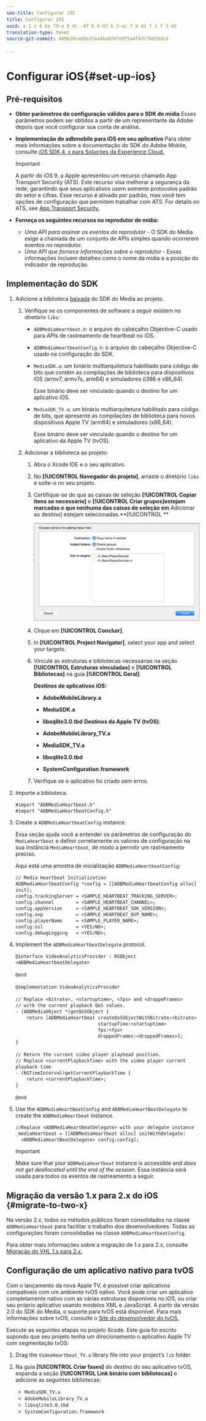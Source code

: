```yaml
---
seo-title: Configurar iOS
title: Configurar iOS
uuid: a 1 c 6 be 79-a 6 dc -47 b 6-93 b 3-ac 7 b 42 f 1 f 3 eb
translation-type: tm+mt
source-git-commit: e89620ce60a37aa4ba0207e8f5a4f43c76026dcd

---
```



# Configurar iOS{#set-up-ios}

## Pré-requisitos

* **Obter parâmetros de configuração válidos para o SDK
de mídia** Esses parâmetros podem ser obtidos a partir de um representante da Adobe depois que você configurar sua conta de análise.
* **Implementação do adbmobile para iOS em seu aplicativo**
Para obter mais informações sobre a documentação do SDK do Adobe Mobile, consulte [iOS SDK 4. x para Soluções da Experience Cloud.](https://marketing.adobe.com/resources/help/en_US/mobile/ios/)

   >[!IMPORTANT]
   >
   >A partir do iOS 9, a Apple apresentou um recurso chamado App Transport Security (ATS). Este recurso visa melhorar a segurança da rede, garantindo que seus aplicativos usem somente protocolos padrão do setor e cifras. Esse recurso é ativado por padrão, mas você tem opções de configuração que permitem trabalhar com ATS. For details on ATS, see [App Transport Security.](https://marketing.adobe.com/resources/help/en_US/mobile/ios/app_transport_security.html)

* **Forneça os seguintes recursos no reprodutor de mídia:**

   * _Uma API para assinar os eventos do reprodutor_ - O SDK do Media exige a chamada de um conjunto de APIs simples quando ocorrerem eventos no reprodutor.
   * _Uma API que fornece informações sobre o reprodutor_ - Essas informações incluem detalhes como o nome da mídia e a posição do indicador de reprodução.

## Implementação do SDK

1. Adicione a biblioteca [baixada](/help/sdk-implement/download-sdks.md#section_551A10AD7880426BB29AE52482BB4211) do SDK do Media ao projeto.

   1. Verifique se os componentes de software a seguir existem no diretório `libs`:

      * `ADBMediaHeartbeat.h`: o arquivo do cabeçalho Objective-C usado para APIs de rastreamento de heartbeat no iOS.
      * `ADBMediaHeartbeatConfig.h`: o arquivo do cabeçalho Objective-C usado na configuração do SDK.
      * `MediaSDK.a`: um binário multiarquitetura habilitado para código de bits que contém as compilações de biblioteca para dispositivos iOS (armv7, armv7s, arm64) e simuladores (i386 e x86_64).

         Esse binário deve ser vinculado quando o destino for um aplicativo iOS.

      * `MediaSDK_TV.a`: um binário multiarquitetura habilitado para código de bits, que apresente as compilações de biblioteca para novos dispositivos Apple TV (arm64) e simuladores (x86_64).

         Esse binário deve ser vinculado quando o destino for um aplicativo da Apple TV (tvOS).
   1. Adicionar a biblioteca ao projeto:

      1. Abra o Xcode IDE e o seu aplicativo.
      1. No **[!UICONTROL Navegador do projeto]**, arraste o diretório `libs` e solte-o no seu projeto.

      1. Certifique-se de que as caixas de seleção **[!UICONTROL Copiar itens se necessário]** e **[!UICONTROL Criar grupos]estejam marcadas e que nenhuma das caixas de seleção em** Adicionar ao destino] estejam selecionadas.**[!UICONTROL **

         ![](assets/choose-options_ios.png)

      1. Clique em **[!UICONTROL Concluir]**.
      1. In **[!UICONTROL Project Navigator]**, select your app and select your targets.
      1. Vincule as estruturas e bibliotecas necessárias na seção **[!UICONTROL Estruturas vinculadas]** e **[!UICONTROL Bibliotecas]** na guia **[!UICONTROL Geral]**.

         **Destinos de aplicativos iOS:**

         * **AdobeMobileLibrary.a**
         * **MediaSDK.a**
         * **libsqlite3.0.tbd**
         **Destinos da Apple TV (tvOS)**:

         * **AdobeMobileLibrary_TV.a**
         * **MediaSDK_TV.a**
         * **libsqlite3.0.tbd**
         * **SystemConfiguration.framework**
      1. Verifique se o aplicativo foi criado sem erros.




1. Importe a biblioteca.

   ```
   #import "ADBMediaHeartbeat.h" 
   #import "ADBMediaHeartbeatConfig.h" 
   ```

1. Create a `ADBMediaHeartbeatConfig` instance.

   Essa seção ajuda você a entender os parâmetros de configuração do `MediaHeartbeat` e definir corretamente os valores de configuração na sua instância `MediaHeartbeat`, de modo a permitir um rastreamento preciso.

   Aqui está uma amostra de inicialização `ADBMediaHeartbeatConfig`:

   ```
   // Media Heartbeat Initialization 
   ADBMediaHeartbeatConfig *config = [[ADBMediaHeartbeatConfig alloc] init]; 
   config.trackingServer = <SAMPLE_HEARTBEAT_TRACKING_SERVER>; 
   config.channel        = <SAMPLE_HEARTBEAT_CHANNEL>; 
   config.appVersion     = <SAMPLE_HEARTBEAT_SDK_VERSION>; 
   config.ovp            = <SAMPLE_HEARTBEAT_OVP_NAME>; 
   config.playerName     = <SAMPLE_PLAYER_NAME>; 
   config.ssl            = <YES/NO>; 
   config.debugLogging   = <YES/NO>; 
   ```

1. Implement the `ADBMediaHeartbeatDelegate` protocol.

   ```
   @interface VideoAnalyticsProvider : NSObject <ADBMediaHeartbeatDelegate> 
   
   @end 
   
   @implementation VideoAnalyticsProvider 
   
   // Replace <bitrate>, <startuptime>, <fps> and <droppeFrames>  
   // with the current playback QoS values. 
   - (ADBMediaObject *)getQoSObject { 
       return [ADBMediaHeartbeat createQoSObjectWithBitrate:<bitrate>  
                                 startupTime:<startuptime>   
                                 fps:<fps>  
                                 droppedFrames:<droppedFrames>]; 
   } 
   
   // Return the current video player playhead position. 
   // Replace <currentPlaybackTime> with the video player current playback time 
   - (NSTimeInterval)getCurrentPlaybackTime { 
       return <currentPlaybackTime>; 
   } 
   
   @end
   ```

1. Use the `ADBMediaHeartBeatConfig` and `ADBMediaHeartBeatDelegate` to create the `ADBMediaHeartbeat` instance.

   ```
   //Replace <ADBMediaHeartBeatDelegate> with your delegate instance 
   _mediaHeartbeat = [[ADBMediaHeartbeat alloc] initWithDelegate: 
     <ADBMediaHeartBeatDelegate> config:config];
   ```

   >[!IMPORTANT]
   >
   >Make sure that your `ADBMediaHeartbeat` instance is accessible and *does not get deallocated until the end of the session*. Essa instância será usada para todos os eventos de rastreamento a seguir.

## Migração da versão 1.x para 2.x do iOS {#migrate-to-two-x}

Na versão 2.x, todos os métodos públicos foram consolidados na classe `ADBMediaHeartbeat` para facilitar o trabalho dos desenvolvedores. Todas as configurações foram consolidadas na classe `ADBMediaHeartbeatConfig`.

Para obter mais informações sobre a migração de 1.x para 2.x, consulte [Migração do VHL 1.x para 2.x.](/help/sdk-implement/va-1x-to-2x/mig-1x-2x-overview.md)

## Configuração de um aplicativo nativo para tvOS

Com o lançamento da nova Apple TV, é possível criar aplicativos compatíveis com um ambiente tvOS nativo. Você pode criar um aplicativo completamente nativo com as várias estruturas disponíveis no iOS, ou criar seu próprio aplicativo usando modelos XML e JavaScript. A partir da versão 2.0 do SDK do Media, o suporte para tvOS está disponível. Para mais informações sobre tvOS, consulte o [Site do desenvolvedor do tvOS.](https://developer.apple.com/tvos/documentation/)

Execute as seguintes etapas no projeto Xcode. Este guia foi escrito supondo que seu projeto tenha um direcionamento o aplicativo Apple TV com segmentação tvOS:

1. Drag the `VideoHeartbeat_TV.a` library file into your project’s `lib` folder.

1. Na guia **[!UICONTROL Criar fases]** do destino do seu aplicativo tvOS, expanda a seção **[!UICONTROL Link binário com bibliotecas]** e adicione as seguintes bibliotecas:

   * `MediaSDK_TV.a`
   * `AdobeMobileLibrary_TV.a`
   * `libsqlite3.0.tbd`
   * `SystemConfiguration.framework`

